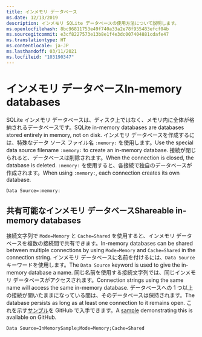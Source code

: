 ```yaml
---
title: インメモリ データベース
ms.date: 12/13/2019
description: インメモリ SQLite データベースの使用方法について説明します。
ms.openlocfilehash: 8bc96811753e49f740a33a2e78f955483efcf04b
ms.sourcegitcommit: e3cf8227573e13b8e1f4e3dc007404881cdafe47
ms.translationtype: HT
ms.contentlocale: ja-JP
ms.lasthandoff: 03/11/2021
ms.locfileid: "103190347"
---
```

# <a name="in-memory-databases"></a><span data-ttu-id="d5d82-103">インメモリ データベース</span><span class="sxs-lookup"><span data-stu-id="d5d82-103">In-memory databases</span></span>

<span data-ttu-id="d5d82-104">SQLite インメモリ データベースは、ディスク上ではなく、メモリ内に全体が格納されるデータベースです。</span><span class="sxs-lookup"><span data-stu-id="d5d82-104">SQLite in-memory databases are databases stored entirely in memory, not on disk.</span></span> <span data-ttu-id="d5d82-105">インメモリ データベースを作成するには、特殊なデータ ソース ファイル名 `:memory:` を使用します。</span><span class="sxs-lookup"><span data-stu-id="d5d82-105">Use the special data source filename `:memory:` to create an in-memory database.</span></span> <span data-ttu-id="d5d82-106">接続が閉じられると、データベースは削除されます。</span><span class="sxs-lookup"><span data-stu-id="d5d82-106">When the connection is closed, the database is deleted.</span></span> <span data-ttu-id="d5d82-107">`:memory:` を使用すると、各接続で独自のデータベースが作成されます。</span><span class="sxs-lookup"><span data-stu-id="d5d82-107">When using `:memory:`, each connection creates its own database.</span></span>

```connectionstring
Data Source=:memory:
```

## <a name="shareable-in-memory-databases"></a><span data-ttu-id="d5d82-108">共有可能なインメモリ データベース</span><span class="sxs-lookup"><span data-stu-id="d5d82-108">Shareable in-memory databases</span></span>

<span data-ttu-id="d5d82-109">接続文字列で `Mode=Memory` と `Cache=Shared` を使用すると、インメモリ データベースを複数の接続間で共有できます。</span><span class="sxs-lookup"><span data-stu-id="d5d82-109">In-memory databases can be shared between multiple connections by using `Mode=Memory` and `Cache=Shared` in the connection string.</span></span> <span data-ttu-id="d5d82-110">インメモリ データベースに名前を付けるには、`Data Source` キーワードを使用します。</span><span class="sxs-lookup"><span data-stu-id="d5d82-110">The `Data Source` keyword is used to give the in-memory database a name.</span></span> <span data-ttu-id="d5d82-111">同じ名前を使用する接続文字列では、同じインメモリ データベースがアクセスされます。</span><span class="sxs-lookup"><span data-stu-id="d5d82-111">Connection strings using the same name will access the same in-memory database.</span></span> <span data-ttu-id="d5d82-112">データベースへの 1 つ以上の接続が開いたままになっている間は、そのデータベースは保持されます。</span><span class="sxs-lookup"><span data-stu-id="d5d82-112">The database persists as long as at least one connection to it remains open.</span></span> <span data-ttu-id="d5d82-113">これを示す[サンプル](https://github.com/dotnet/docs/blob/main/samples/snippets/standard/data/sqlite/InMemorySample/Program.cs)を GitHub で入手できます。</span><span class="sxs-lookup"><span data-stu-id="d5d82-113">A [sample](https://github.com/dotnet/docs/blob/main/samples/snippets/standard/data/sqlite/InMemorySample/Program.cs) demonstrating this is available on GitHub.</span></span>

```connectionstring
Data Source=InMemorySample;Mode=Memory;Cache=Shared
```
